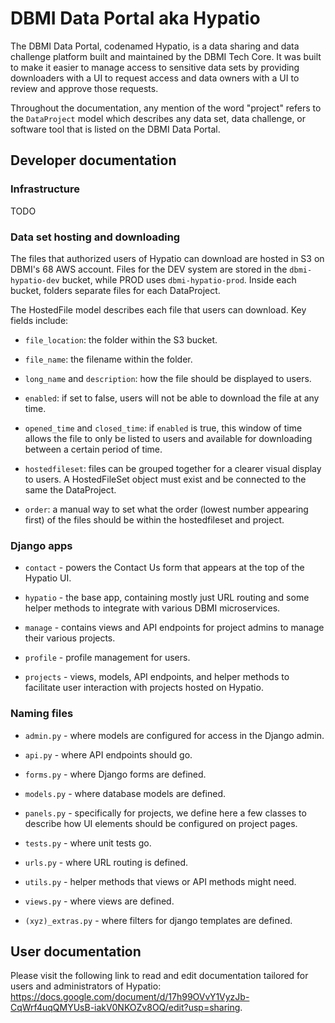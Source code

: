 # DBMI Data Portal aka Hypatio
The DBMI Data Portal, codenamed Hypatio, is a data sharing and data challenge platform built and maintained by the DBMI Tech Core. It was built to make it easier to manage access to sensitive data sets by providing downloaders with a UI to request access and data owners with a UI to review and approve those requests.

Throughout the documentation, any mention of the word "project" refers to the `DataProject` model which describes any data set, data challenge, or software tool that is listed on the DBMI Data Portal.

## Developer documentation
### Infrastructure
TODO

### Data set hosting and downloading
The files that authorized users of Hypatio can download are hosted in S3 on DBMI's 68 AWS account. Files for the DEV system are stored in the `dbmi-hypatio-dev` bucket, while PROD uses `dbmi-hypatio-prod`. Inside each bucket, folders separate files for each DataProject.

The HostedFile model describes each file that users can download. Key fields include:

- `file_location`: the folder within the S3 bucket.

- `file_name`: the filename within the folder.

- `long_name` and `description`: how the file should be displayed to users.

- `enabled`: if set to false, users will not be able to download the file at any time.

- `opened_time` and `closed_time`: if `enabled` is true, this window of time allows the file to only be listed to users and available for downloading between a certain period of time.

- `hostedfileset`: files can be grouped together for a clearer visual display to users. A HostedFileSet object must exist and be connected to the same the DataProject.

- `order`: a manual way to set what the order (lowest number appearing first) of the files should be within the hostedfileset and project.

### Django apps
- `contact` - powers the Contact Us form that appears at the top of the Hypatio UI.

- `hypatio` - the base app, containing mostly just URL routing and some helper methods to integrate with various DBMI microservices.

- `manage` - contains views and API endpoints for project admins to manage their various projects.

- `profile` - profile management for users.

- `projects` - views, models, API endpoints, and helper methods to facilitate user interaction with projects hosted on Hypatio.

### Naming files
- `admin.py` - where models are configured for access in the Django admin.

- `api.py` - where API endpoints should go.

- `forms.py` - where Django forms are defined.

- `models.py` - where database models are defined.

- `panels.py` - specifically for projects, we define here a few classes to describe how UI elements should be configured on project pages.

- `tests.py` - where unit tests go.

- `urls.py` - where URL routing is defined.

- `utils.py` - helper methods that views or API methods might need.

- `views.py` - where views are defined.

- `(xyz)_extras.py` - where filters for django templates are defined.

## User documentation
Please visit the following link to read and edit documentation tailored for users and administrators of Hypatio: <https://docs.google.com/document/d/17h99OVvY1VyzJb-CqWrf4uqQMYUsB-iakV0NKOZv8OQ/edit?usp=sharing>.